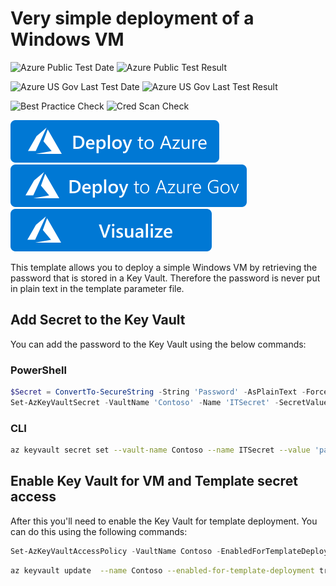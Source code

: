 # Very simple deployment of a Windows VM

![Azure Public Test Date](https://azurequickstartsservice.blob.core.windows.net/badges/quickstarts/microsoft.compute/vm-secure-password/PublicLastTestDate.svg)
![Azure Public Test Result](https://azurequickstartsservice.blob.core.windows.net/badges/quickstarts/microsoft.compute/vm-secure-password/PublicDeployment.svg)

![Azure US Gov Last Test Date](https://azurequickstartsservice.blob.core.windows.net/badges/quickstarts/microsoft.compute/vm-secure-password/FairfaxLastTestDate.svg)
![Azure US Gov Last Test Result](https://azurequickstartsservice.blob.core.windows.net/badges/quickstarts/microsoft.compute/vm-secure-password/FairfaxDeployment.svg)

![Best Practice Check](https://azurequickstartsservice.blob.core.windows.net/badges/quickstarts/microsoft.compute/vm-secure-password/BestPracticeResult.svg)
![Cred Scan Check](https://azurequickstartsservice.blob.core.windows.net/badges/quickstarts/microsoft.compute/vm-secure-password/CredScanResult.svg)

[![Deploy To Azure](https://raw.githubusercontent.com/Azure/azure-quickstart-templates/master/1-CONTRIBUTION-GUIDE/images/deploytoazure.svg?sanitize=true)](https://portal.azure.com/#create/Microsoft.Template/uri/https%3A%2F%2Fraw.githubusercontent.com%2FAzure%2Fazure-quickstart-templates%2Fmaster%2Fquickstarts%2Fmicrosoft.compute%2Fvm-secure-password%2Fazuredeploy.json)
[![Deploy To Azure US Gov](https://raw.githubusercontent.com/Azure/azure-quickstart-templates/master/1-CONTRIBUTION-GUIDE/images/deploytoazuregov.svg?sanitize=true)](https://portal.azure.us/#create/Microsoft.Template/uri/https%3A%2F%2Fraw.githubusercontent.com%2FAzure%2Fazure-quickstart-templates%2Fmaster%2Fquickstarts%2Fmicrosoft.compute%2Fvm-secure-password%2Fazuredeploy.json)
[![Visualize](https://raw.githubusercontent.com/Azure/azure-quickstart-templates/master/1-CONTRIBUTION-GUIDE/images/visualizebutton.svg?sanitize=true)](http://armviz.io/#/?load=https%3A%2F%2Fraw.githubusercontent.com%2FAzure%2Fazure-quickstart-templates%2Fmaster%2Fquickstarts%2Fmicrosoft.compute%2Fvm-secure-password%2Fazuredeploy.json)    

This template allows you to deploy a simple Windows VM by retrieving the password that is stored in a Key Vault. Therefore the password is never put in plain text in the template parameter file.

## Add Secret to the Key Vault

You can add the password to the Key Vault using the below commands:

### PowerShell

```PowerShell
$Secret = ConvertTo-SecureString -String 'Password' -AsPlainText -Force
Set-AzKeyVaultSecret -VaultName 'Contoso' -Name 'ITSecret' -SecretValue $Secret
```

### CLI

```bash
az keyvault secret set --vault-name Contoso --name ITSecret --value 'password'
```

## Enable Key Vault for VM and Template secret access

After this you'll need to enable the Key Vault for template deployment. You can do this using the following commands:

```PowerShell
Set-AzKeyVaultAccessPolicy -VaultName Contoso -EnabledForTemplateDeployment
```

```bash
az keyvault update  --name Contoso --enabled-for-template-deployment true
```


